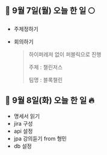 ## :pig2: 9월 7일(월) 오늘 한 일 :full_moon:

* 주제정하기

* 회의하기

  > 하이퍼레저 없이 퍼블릭으로 진행
  >
  > 주제 : 챌린저스
  >
  > 팀명 : 블록챌린



## :pig2: 9월 8일(화) 오늘 한 일 :fire:

* 명세서 읽기
* jira 구성
* api 설정
* jpa 강의듣기 from 형민
* db 설정